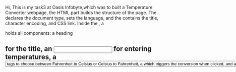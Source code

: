 
 Hi, This is my task3 at Oasis Infobyte,which was to built a Temperature Converter webpage, the HTML part builds the structure of the page. The <!DOCTYPE html> declares the
 document type, <html lang="en"> sets the language, and the <head> contains the title, character encoding, and CSS link. Inside the <body>, a <div class="container"> holds 
 all components: a heading <h2> for the title, an <input type="number"> for entering temperatures, a <select> dropdown with <option> tags to choose between Fahrenheit to 
 Celsius or Celsius to Fahrenheit, a <button> which triggers the conversion when clicked, and a <div id="result"> to display the output. The CSS file styles the components, 
 giving the body a clean font and background, while the container is centered with padding, rounded corners, and a box shadow. Inputs, buttons, and selects are styled for size
 and spacing, and the button changes color on hover. The JavaScript defines the convertTemperature() function, which collects user input using document.getElementById, converts
 it to a number with parseFloat, and checks for validity using isNaN. If valid, it applies the correct formula—(F − 32) × 5/9 for Fahrenheit to Celsius or (C × 9/5) + 32 for
 Celsius to Fahrenheit—rounds the result to two decimal places using .toFixed(2), and displays it in the result <div>. This integration of HTML, CSS, and JavaScript makes a 
 functional and neatly styled calculator.
